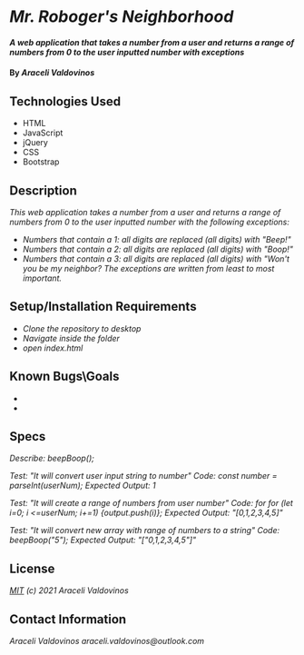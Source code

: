 # _Mr. Roboger's Neighborhood_

#### _A web application that takes a number from a user and returns a range of numbers from 0 to the user inputted number with exceptions_

#### By _Araceli Valdovinos_

## Technologies Used

* HTML
* JavaScript
* jQuery
* CSS
* Bootstrap



## Description

_This web application takes a number from a user and returns a range of numbers from 0 to the user inputted number with the following exceptions:_
* _Numbers that contain a 1: all digits are replaced (all digits) with "Beep!"_
* _Numbers that contain a 2: all digits are replaced (all digits) with "Boop!"_
* _Numbers that contain a 3: all digits are replaced (all digits) with "Won't you be my neighbor?_
_The exceptions are written from least to most important._
 

## Setup/Installation Requirements

* _Clone the repository to desktop_
* _Navigate inside the folder_
* _open index.html_


## Known Bugs\Goals

* 
* 

## Specs

_Describe: beepBoop();_

_Test: "It will convert user input string to number"_
_Code: const number = parseInt(userNum);_
_Expected Output: 1_

_Test: "It will create a range of numbers from user number"_
_Code: for for (let i=0; i <=userNum; i+=1) {output.push(i)};_
_Expected Output: "[0,1,2,3,4,5]"_

_Test: "It will convert new array with range of numbers to a string"_
_Code: beepBoop("5");_
_Expected Output: "["0,1,2,3,4,5"]"_



## License

_[MIT](https://opensource.org/licenses/MIT) (c) 2021 Araceli Valdovinos_

## Contact Information

_Araceli Valdovinos araceli.valdovinos@outlook.com_